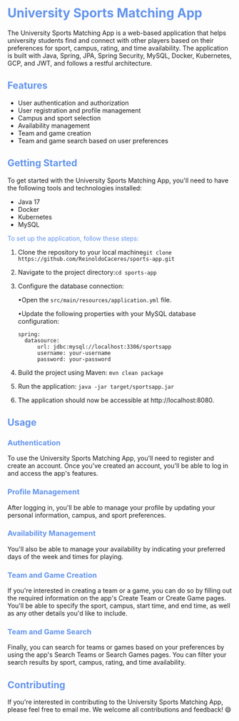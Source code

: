 # <span style="color:cornflowerblue">University Sports Matching App</span>

The University Sports Matching App is a web-based application that helps university students find and connect with other players based on their preferences for sport, campus, rating, and time availability. The application is built with Java, Spring, JPA, Spring Security, MySQL, Docker, Kubernetes, GCP, and JWT, and follows a restful architecture.

## <span style="color:cornflowerblue">Features</span>

- User authentication and authorization
- User registration and profile management
- Campus and sport selection
- Availability management
- Team and game creation
- Team and game search based on user preferences

## <span style="color:cornflowerblue">Getting Started</span>

To get started with the University Sports Matching App, you'll need to have the following tools and technologies installed:

- Java 17
- Docker
- Kubernetes
- MySQL

<span style="color:cornflowerblue">To set up the application, follow these steps:</span>

1. Clone the repository to your local machine`git clone https://github.com/ReinoldoCaceres/sports-app.git
   `
2. Navigate to the project directory:`cd sports-app`
3. Configure the database connection:

   •Open the `src/main/resources/application.yml` file.

   •Update the following properties with your MySQL database configuration:
    ```
   spring:
      datasource:
          url: jdbc:mysql://localhost:3306/sportsapp
          username: your-username
          password: your-password
      ```
4. Build the project using Maven: `mvn clean package`
5. Run the application: `java -jar target/sportsapp.jar`
5. The application should now be accessible at http://localhost:8080.

## <span style="color:cornflowerblue">Usage</span>

### <span style="color:cornflowerblue">Authentication</span>

To use the University Sports Matching App, you'll need to register and create an account. Once you've created an account, you'll be able to log in and access the app's features.

### <span style="color:cornflowerblue">Profile Management</span>

After logging in, you'll be able to manage your profile by updating your personal information, campus, and sport preferences.

### <span style="color:cornflowerblue">Availability Management</span>

You'll also be able to manage your availability by indicating your preferred days of the week and times for playing.

### <span style="color:cornflowerblue">Team and Game Creation</span>

If you're interested in creating a team or a game, you can do so by filling out the required information on the app's Create Team or Create Game pages. You'll be able to specify the sport, campus, start time, and end time, as well as any other details you'd like to include.

### <span style="color:cornflowerblue">Team and Game Search</span>

Finally, you can search for teams or games based on your preferences by using the app's Search Teams or Search Games pages. You can filter your search results by sport, campus, rating, and time availability.

## <span style="color:cornflowerblue">Contributing</span>

If you're interested in contributing to the University Sports Matching App, please feel free to email me. We welcome all contributions and feedback! :smile:
